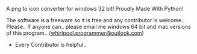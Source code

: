 A png to icon converter for windows 32 bit!
Proudly Made With Python!

The software is a freeware so it is free and any contributor is welcome..
Please.. If anyone can.. please email me windows 64 bit and mac versions of this program.. (whirlpool.programmer@outlook.com)
- Every Contributor is helpful..
